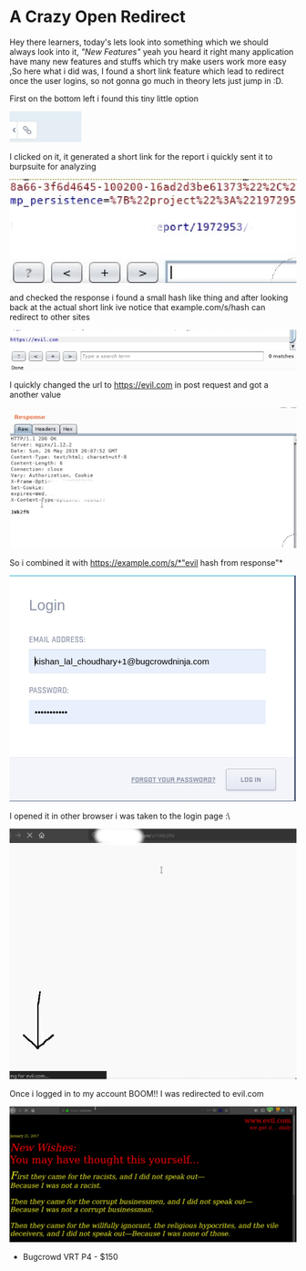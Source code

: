 # A Crazy Open Redirect 

Hey there learners, today's lets look into something which we should always look into it, *"New Features"* yeah you heard it right many application have many new features and stuffs which try make users work more easy ,So here what i did was, I found a short link feature which lead to redirect once the user logins, so not gonna go much in theory lets just jump in :D.

First on the bottom left i found this tiny little option 

![](1.png)

I clicked on it, it generated a short link for the report i quickly sent it to burpsuite for analyzing 

![](2.png)

and checked the response i found a small hash like thing and after looking back at the actual short link ive notice that example.com/s/hash can redirect to other sites 

![](3.png)


I quickly changed the url to https://evil.com in post request and got a another value 

![](4.png)
 
So i combined it with https://example.com/s/*"evil hash from response"*

![](5.png)

I opened it in other browser i was taken to the login page  :\

![](6.png)

Once i logged in to my account BOOM!! I was redirected to evil.com

![](7.png)

 * Bugcrowd VRT P4 - $150

